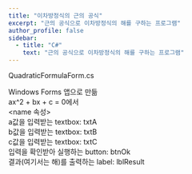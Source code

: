 ```yaml
---
title: "이차방정식의 근의 공식"
excerpt: "근의 공식으로 이차방정식의 해를 구하는 프로그램"
author_profile: false
sidebar:
  - title: "C#"
    text: "근의 공식으로 이차방정식의 해를 구하는 프로그램"
---
```


QuadraticFormulaForm.cs
<script src="https://gist.github.com/nyj001012/34b182a0810ead13af3d6b557f522bd6.js"></script>

Windows Forms 앱으로 만듦 <br>
ax^2 + bx + c = 0에서 <br>
&lt;name 속성&gt; <br>
a값을 입력받는 textbox: txtA <br>
b값을 입력받는 textbox: txtB <br>
c값을 입력받는 textbox: txtC <br>
입력을 확인받아 실행하는 button: btnOk <br>
결과(여기서는 해)를 출력하는 label: lblResult <br>
